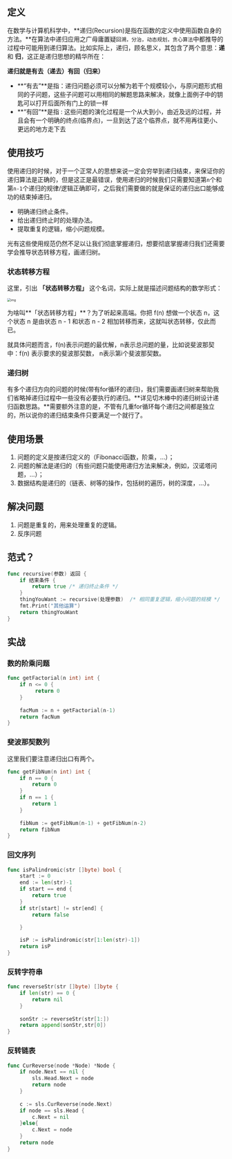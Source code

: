## 定义

在数学与计算机科学中，**递归(Recursion)是指在函数的定义中使用函数自身的方法。**在算法中递归应用之广毋庸置疑`回溯，分治，动态规划，贪心算法`中都推导的过程中可能用到递归算法。比如实际上，递归，顾名思义，其包含了两个意思：**递** 和 **归**，这正是递归思想的精华所在：

**递归就是有去（递去）有回（归来）**

- **“有去”**是指：递归问题必须可以分解为若干个规模较小，与原问题形式相同的子问题，这些子问题可以用相同的解题思路来解决，就像上面例子中的钥匙可以打开后面所有门上的锁一样
- **“有回”**是指 : 这些问题的演化过程是一个从大到小，由近及远的过程，并且会有一个明确的终点(临界点)，一旦到达了这个临界点，就不用再往更小、更远的地方走下去

## 使用技巧

使用递归的时候，对于一个正常人的思想来说一定会穷举到递归结束，来保证你的递归算法是正确的，但是这正是最错误，使用递归的时候我们只需要知道第`n`个和第`n-1`个递归的规律/逻辑正确即可，之后我们需要做的就是保证的递归出口能够成功的结束掉递归。

- 明确递归终止条件。
- 给出递归终止时的处理办法。
- 提取重复的逻辑，缩小问题规模。

光有这些使用规范仍然不足以让我们彻底掌握递归，想要彻底掌握递归我们还需要学会推导状态转移方程，画递归树。



### 状态转移方程

这里，引出 **「状态转移方程」** 这个名词，实际上就是描述问题结构的数学形式：

<img src="F:\我的笔记\53.算法\assets\16c95abdd3914e5e" alt="img" style="zoom:50%;" />



为啥叫**「状态转移方程」**？为了听起来高端。你把 f(n) 想做一个状态 n，这个状态 n 是由状态 n - 1 和状态 n - 2 相加转移而来，这就叫状态转移，仅此而已。

就具体问题而言，f(n)表示问题的最优解，n表示总问题的量，比如说斐波那契中：f(n) 表示要求的斐波那契数，  n表示第i个斐波那契数。

### 递归树

有多个递归方向的问题的时候(带有for循环的递归)，我们需要画递归树来帮助我们省略掉递归过程中一些没有必要执行的递归。**详见切木棒中的递归树设计递归函数思路。**需要额外注意的是，不管有几重for循环每个递归之间都是独立的，所以说你的递归结束条件只要满足一个就行了。

## 使用场景

1. 问题的定义是按递归定义的（Fibonacci函数，阶乘，…）；
2. 问题的解法是递归的（有些问题只能使用递归方法来解决，例如，汉诺塔问题，…）；
3. 数据结构是递归的（链表、树等的操作，包括树的遍历，树的深度，…）。

## 解决问题

1. 问题是重复的，用来处理重复的逻辑。
2. 反序问题

## 范式？

```go
func recursive(参数) 返回 {
	if 结束条件 {
		return true /* 递归终止条件 */
	}
	thingYouWant := recursive(处理参数)  /* 相同重复逻辑，缩小问题的规模 */
	fmt.Print("其他运算")
	return thingYouWant
}
```

## 实战

### 数的阶乘问题

```go
func getFactorial(n int) int {
	if n <= 0 {
		 return 0
	}
    
    facMum := n + getFactorial(n-1)
    return facNum
}
```

### 斐波那契数列

这里我们要注意递归出口有两个。

```go
func getFibNum(n int) int {
	if n == 0 {
		return 0
	}
	if n == 1 {
		return 1
	}
    
    fibNum := getFibNum(n-1) + getFibNum(n-2)
    return fibNum
}
```

### 回文序列

```go
func isPalindromic(str []byte) bool {
	start := 0
	end := len(str)-1
	if start == end {
		return true
	}
	if str[start] != str[end] {
		return false

	}
    
	isP := isPalindromic(str[1:len(str)-1])
	return isP
}
```

### 反转字符串

```go
func reverseStr(str []byte) []byte {
	if len(str) == 0 {
		return nil
	}
    
	sonStr := reverseStr(str[1:])
	return append(sonStr,str[0])
}
```

### 反转链表

```go
func CurReverse(node *Node) *Node {
	if node.Next == nil {
		sls.Head.Next = node
		return node
	}
    
	c := sls.CurReverse(node.Next)
	if node == sls.Head {
		c.Next = nil
	}else{
		c.Next = node
	}
	return node
}
```

